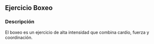 ## Ejercicio Boxeo

### Descripción
El boxeo es un ejercicio de alta intensidad que combina cardio, fuerza y coordinación.

